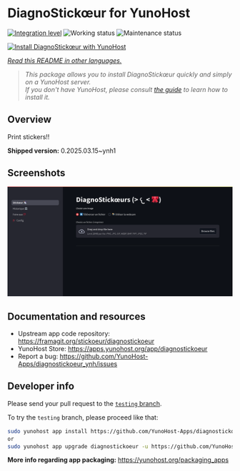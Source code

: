 <!--
N.B.: This README was automatically generated by <https://github.com/YunoHost/apps/tree/master/tools/readme_generator>
It shall NOT be edited by hand.
-->

# DiagnoStickœur for YunoHost

[![Integration level](https://apps.yunohost.org/badge/integration/diagnostickoeur)](https://ci-apps.yunohost.org/ci/apps/diagnostickoeur/)
![Working status](https://apps.yunohost.org/badge/state/diagnostickoeur)
![Maintenance status](https://apps.yunohost.org/badge/maintained/diagnostickoeur)

[![Install DiagnoStickœur with YunoHost](https://install-app.yunohost.org/install-with-yunohost.svg)](https://install-app.yunohost.org/?app=diagnostickoeur)

*[Read this README in other languages.](./ALL_README.md)*

> *This package allows you to install DiagnoStickœur quickly and simply on a YunoHost server.*  
> *If you don't have YunoHost, please consult [the guide](https://yunohost.org/install) to learn how to install it.*

## Overview

Print stickers!!


**Shipped version:** 0.2025.03.15~ynh1

## Screenshots

![Screenshot of DiagnoStickœur](./doc/screenshots/screenshot.png)

## Documentation and resources

- Upstream app code repository: <https://framagit.org/stickoeur/diagnostickoeur>
- YunoHost Store: <https://apps.yunohost.org/app/diagnostickoeur>
- Report a bug: <https://github.com/YunoHost-Apps/diagnostickoeur_ynh/issues>

## Developer info

Please send your pull request to the [`testing` branch](https://github.com/YunoHost-Apps/diagnostickoeur_ynh/tree/testing).

To try the `testing` branch, please proceed like that:

```bash
sudo yunohost app install https://github.com/YunoHost-Apps/diagnostickoeur_ynh/tree/testing --debug
or
sudo yunohost app upgrade diagnostickoeur -u https://github.com/YunoHost-Apps/diagnostickoeur_ynh/tree/testing --debug
```

**More info regarding app packaging:** <https://yunohost.org/packaging_apps>
